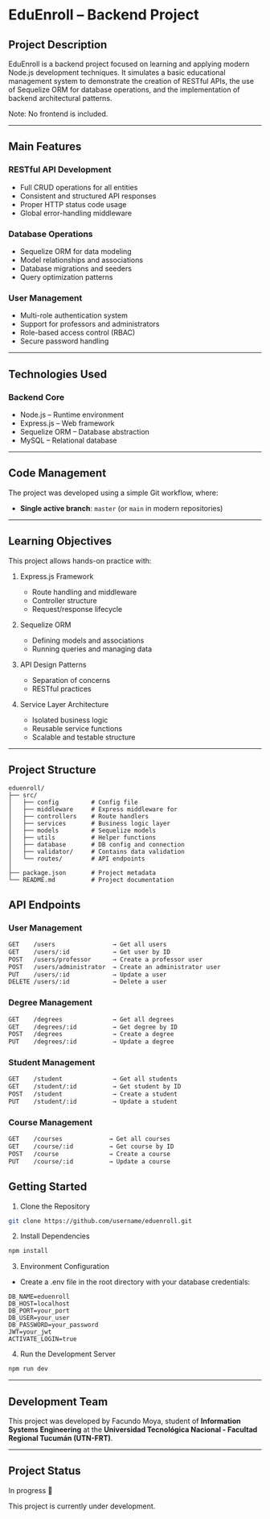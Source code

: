 # EduEnroll – Backend Project

## Project Description

EduEnroll is a backend project focused on learning and applying modern Node.js development techniques. It simulates a basic educational management system to demonstrate the creation of RESTful APIs, the use of Sequelize ORM for database operations, and the implementation of backend architectural patterns.

Note: No frontend is included.

---

## Main Features

### RESTful API Development
- Full CRUD operations for all entities
- Consistent and structured API responses
- Proper HTTP status code usage
- Global error-handling middleware

### Database Operations
- Sequelize ORM for data modeling
- Model relationships and associations
- Database migrations and seeders
- Query optimization patterns

### User Management
- Multi-role authentication system
- Support for professors and administrators
- Role-based access control (RBAC)
- Secure password handling

---

## Technologies Used

### Backend Core
- Node.js – Runtime environment
- Express.js – Web framework
- Sequelize ORM – Database abstraction
- MySQL – Relational database

---

## Code Management

The project was developed using a simple Git workflow, where:

- **Single active branch**: `master` (or `main` in modern repositories)

---

## Learning Objectives

This project allows hands-on practice with:

1. Express.js Framework
   - Route handling and middleware
   - Controller structure
   - Request/response lifecycle

2. Sequelize ORM
   - Defining models and associations
   - Running queries and managing data

3. API Design Patterns
   - Separation of concerns
   - RESTful practices

4. Service Layer Architecture
   - Isolated business logic
   - Reusable service functions
   - Scalable and testable structure

---

## Project Structure

```text
eduenroll/
├── src/
│   ├── config         # Config file
│   ├── middleware     # Express middleware for 
│   ├── controllers    # Route handlers
│   ├── services       # Business logic layer
│   ├── models         # Sequelize models
│   ├── utils          # Helper functions
│   ├── database       # DB config and connection
│   ├── validator/     # Contains data validation 
│   └── routes/        # API endpoints
│           
├── package.json       # Project metadata
└── README.md          # Project documentation
```

## API Endpoints

### User Management

```bash
GET    /users                → Get all users  
GET    /users/:id            → Get user by ID  
POST   /users/professor      → Create a professor user 
POST   /users/administrator  → Create an administrator user  
PUT    /users/:id            → Update a user  
DELETE /users/:id            → Delete a user  
```

### Degree Management

```bash
GET    /degrees              → Get all degrees  
GET    /degrees/:id          → Get degree by ID  
POST   /degrees              → Create a degree  
PUT    /degrees/:id          → Update a degree
```

### Student Management

```bash
GET    /student              → Get all students
GET    /student/:id          → Get student by ID   
POST   /student              → Create a student
PUT    /student/:id          → Update a student   
```

### Course Management

```bash
GET    /courses             → Get all courses
GET    /course/:id          → Get course by ID   
POST   /course              → Create a course
PUT    /course/:id          → Update a course   
```

## Getting Started

1. Clone the Repository

```bash
git clone https://github.com/username/eduenroll.git
```

2. Install Dependencies

```bash
npm install
```

3. Environment Configuration

- Create a .env file in the root directory with your database credentials:

```env
DB_NAME=eduenroll
DB_HOST=localhost
DB_PORT=your_port
DB_USER=your_user
DB_PASSWORD=your_password
JWT=your_jwt
ACTIVATE_LOGIN=true
```

4. Run the Development Server

```bash
npm run dev
```

---

## Development Team

This project was developed by Facundo Moya, student of **Information Systems Engineering** at the **Universidad Tecnológica Nacional - Facultad Regional Tucumán (UTN-FRT)**.

---

## Project Status

In progress 🚧

This project is currently under development.
